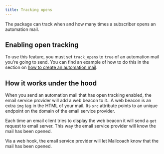 ```yaml
---
title: Tracking opens
---
```


The package can track when and how many times a subscriber opens an automation mail.

## Enabling open tracking

To use this feature, you must set `track_opens` to `true` of an automation mail you're going to send. You can find an example of how to do this in the section on [how to create an automation mail](/docs/v5/laravel-mailcoach/automations/creating-an-automation-mail).

## How it works under the hood

When you send an automation mail that has open tracking enabled, the email service provider will add a web beacon to it..  A web beacon is an extra `img` tag in the HTML of your mail.  Its `src` attribute points to an unique endpoint on the domain of the email service provider.

Each time an email client tries to display the web beacon it will send a `get` request to email server. This way the email service provider will know the mail has been opened.

Via a web hook, the email service provider will let Mailcoach know that the mail has been opened.
